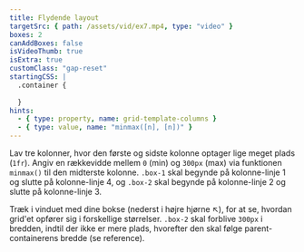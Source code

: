 ```yaml
---
title: Flydende layout
targetSrc: { path: /assets/vid/ex7.mp4, type: "video" }
boxes: 2
canAddBoxes: false
isVideoThumb: true
isExtra: true
customClass: "gap-reset"
startingCSS: |
  .container {
    
  }
hints:
  - { type: property, name: grid-template-columns }
  - { type: value, name: "minmax([n], [n])" }
---
```


Lav tre kolonner, hvor den første og sidste kolonne optager lige meget plads (<code data-type="value">1fr</code>). Angiv en rækkevidde mellem <code data-type="value">0</code> (min) og <code data-type="value">300px</code> (max) via funktionen <code data-type="value">minmax()</code> til den midterste kolonne. <code class="token selector">.box-1</code> skal begynde på kolonne-linje 1 og slutte på kolonne-linje 4, og <code class="token selector">.box-2</code> skal begynde på kolonne-linje 2 og slutte på kolonne-linje 3.

Træk i vinduet med dine bokse (nederst i højre hjørne <span class="resize">↖</span>), for at se, hvordan grid'et opfører sig i forskellige størrelser. <code class="token selector">.box-2</code> skal forblive <code data-type="value">300px</code> i bredden, indtil der ikke er mere plads, hvorefter den skal følge parent-containerens bredde (se reference).
